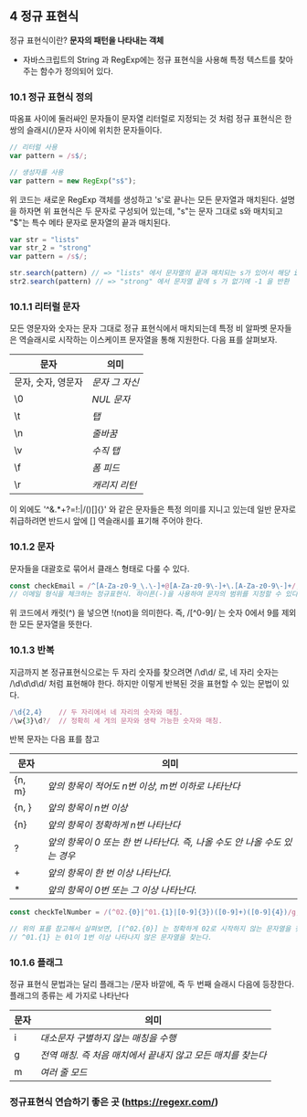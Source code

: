 ## 4 정규 표현식

정규 표현식이란? <strong>문자의 패턴을 나타내는 객체</strong>

- 자바스크립트의 String 과 RegExp에는 정규 표현식을 사용해 특정 텍스트를 찾아주는 함수가 정의되어 있다.

### 10.1 정규 표현식 정의

따옴표 사이에 둘러싸인 문자들이 문자열 리터럴로 지정되는 것 처럼
정규 표현식은 한 쌍의 슬래시(/)문자 사이에 위치한 문자들이다.

```js
// 리터럴 사용
var pattern = /s$/;

// 생성자를 사용
var pattern = new RegExp("s$");
```

위 코드는 새로운 RegExp 객체를 생성하고 's'로 끝나는 모든 문자열과 매치된다.
설명을 하자면 위 표현식은 두 문자로 구성되어 있는데, "s"는 문자 그대로 s와 매치되고
"$"는 특수 메타 문자로 문자열의 끝과 매치된다.

```js
var str = "lists"
var str_2 = "strong"
var pattern = /s$/;

str.search(pattern) // => "lists" 에서 문자열의 끝과 매치되는 s가 있어서 해당 index인 4를 반환
str2.search(pattern) // => "strong" 에서 문자열 끝에 s 가 없기에 -1 을 반환
```

### 10.1.1 리터럴 문자

모든 영문자와 숫자는 문자 그대로 정규 표현식에서 매치되는데 특정 비 알파벳 문자들은 역슬래시로 시작하는 이스케이프 문자열을 통해 지원한다.
다음 표를 살펴보자.

|문자|의미|
|---|---|
|문자, 숫자, 영문자|*문자 그 자신*|
|\0|*NUL 문자*|
|\t|*탭*|
|\n|*줄바꿈*|
|\v|*수직 탭*|
|\f|*폼 피드*|
|\r|*캐리지 리턴*|

이 외에도 '^&.*+?=!:|\/()[]{}' 와 같은 문자들은 특정 의미를 지니고 있는데 일반 문자로 취급하려면 반드시 앞에 [\] 역슬래시를 표기해 주어야 한다.

### 10.1.2  문자 

문자들을 대괄호로 묶어서 클래스 형태로 다룰 수 있다.

```js
const checkEmail = /^[A-Za-z0-9_\.\-]+@[A-Za-z0-9\-]+\.[A-Za-z0-9\-]+/;
// 이메일 형식을 체크하는 정규표현식. 하이픈(-)을 사용하여 문자의 범위를 지정할 수 있다!
```

위 코드에서 캐럿(^) 을 넣으면 !(not)을 의미한다. 즉, /[^0-9]/ 는 숫자 0에서 9를 제외한 모든 문자열을 뜻한다.


### 10.1.3 반복

지금까지 본 정규표현식으로는 두 자리 숫자를 찾으려면 /\d\d/ 로, 네 자리 숫자는 /\d\d\d\d/ 처럼 표현해야 한다.
하지만 이렇게 반복된 것을 표현할 수 있는 문법이 있다.

```js
/\d{2,4}    // 두 자리에서 네 자리의 숫자와 매칭.
/\w{3}\d?/  // 정확히 세 게의 문자와 생략 가능한 숫자와 매칭.

```

반복 문자는 다음 표를 참고

|문자|의미|
|---|---|
|{n, m}|*앞의 항목이 적어도 n번 이상, m번 이하로 나타난다*|
|{n, }|*앞의 항목이 n번 이상*|
|{n}|*앞의 항목이 정확하게 n번 나타난다*|
|?|*앞의 항목이 0 또는 한 번 나타난다. 즉, 나올 수도 안 나올 수도 있는 경우*|
|+|*앞의 항목이 한 번 이상 나타난다.*|
|\*|*앞의 항목이 0번 또는 그 이상 나타난다.*|

```js
const checkTelNumber = /(^02.{0}|^01.{1}|[0-9]{3})([0-9]+)([0-9]{4})/g;

// 위의 표를 참고해서 살펴보면, [(^02.{0}] 는 정확하게 02로 시작하지 않는 문자열을 찾고
// ^01.{1} 는 01이 1번 이상 나타나지 않은 문자열을 찾는다.
```

### 10.1.6  플래그

정규 표현식 문법과는 달리 플래그는 /문자 바깥에, 즉 두 번째 슬래시 다음에 등장한다.
플래그의 종류는 세 가지로 나타난다

|문자|의미|
|---|---|
|i|*대소문자 구별하지 않는 매칭을 수행*|
|g|*전역 매칭. 즉 처음 매치에서 끝내지 않고 모든 매치를 찾는다*|
|m|*여러 줄 모드*|

### 정규표현식 연습하기 좋은 곳 (https://regexr.com/)